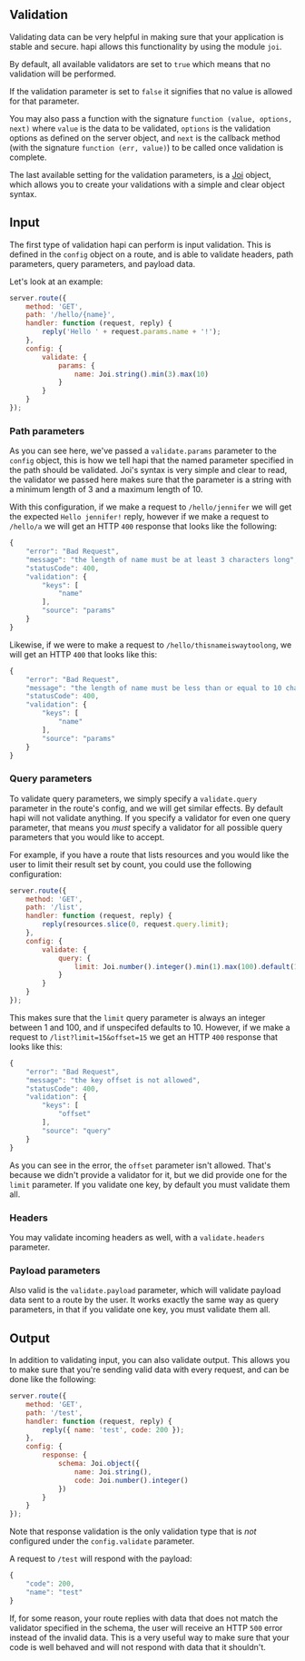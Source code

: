 ## Validation

Validating data can be very helpful in making sure that your application is stable and secure. hapi allows this functionality by using the module `joi`.

By default, all available validators are set to `true` which means that no validation will be performed.

If the validation parameter is set to `false` it signifies that no value is allowed for that parameter.

You may also pass a function with the signature `function (value, options, next)` where `value` is the data to be validated, `options` is the validation options as defined on the server object, and `next` is the callback method (with the signature `function (err, value)`) to be called once validation is complete.

The last available setting for the validation parameters, is a [Joi](https://github.com/hapijs/joi) object, which allows you to create your validations with a simple and clear object syntax.

## Input

The first type of validation hapi can perform is input validation. This is defined in the `config` object on a route, and is able to validate headers, path parameters, query parameters, and payload data.

Let's look at an example:

```javascript
server.route({
    method: 'GET',
    path: '/hello/{name}',
    handler: function (request, reply) {
        reply('Hello ' + request.params.name + '!');
    },
    config: {
        validate: {
            params: {
                name: Joi.string().min(3).max(10)
            }
        }
    }
});
```

### Path parameters

As you can see here, we've passed a `validate.params` parameter to the `config` object, this is how we tell hapi that the named parameter specified in the path should be validated. Joi's syntax is very simple and clear to read, the validator we passed here makes sure that the parameter is a string with a minimum length of 3 and a maximum length of 10.

With this configuration, if we make a request to `/hello/jennifer` we will get the expected `Hello jennifer!` reply, however if we make a request to `/hello/a` we will get an HTTP `400` response that looks like the following:

```javascript
{
    "error": "Bad Request",
    "message": "the length of name must be at least 3 characters long",
    "statusCode": 400,
    "validation": {
        "keys": [
            "name"
        ],
        "source": "params"
    }
}
```

Likewise, if we were to make a request to `/hello/thisnameiswaytoolong`, we will get an HTTP `400` that looks like this:

```javascript
{
    "error": "Bad Request",
    "message": "the length of name must be less than or equal to 10 characters long",
    "statusCode": 400,
    "validation": {
        "keys": [
            "name"
        ],
        "source": "params"
    }
}
```

### Query parameters

To validate query parameters, we simply specify a `validate.query` parameter in the route's config, and we will get similar effects. By default hapi will not validate anything. If you specify a validator for even one query parameter, that means you *must* specify a validator for all possible query parameters that you would like to accept.

For example, if you have a route that lists resources and you would like the user to limit their result set by count, you could use the following configuration:

```javascript
server.route({
    method: 'GET',
    path: '/list',
    handler: function (request, reply) {
        reply(resources.slice(0, request.query.limit);
    },
    config: {
        validate: {
            query: {
                limit: Joi.number().integer().min(1).max(100).default(10)
            }
        }
    }
});
```

This makes sure that the `limit` query parameter is always an integer between 1 and 100, and if unspecifed defaults to 10. However, if we make a request to `/list?limit=15&offset=15` we get an HTTP `400` response that looks like this:

```javascript
{
    "error": "Bad Request",
    "message": "the key offset is not allowed",
    "statusCode": 400,
    "validation": {
        "keys": [
            "offset"
        ],
        "source": "query"
    }
}
```

As you can see in the error, the `offset` parameter isn't allowed. That's because we didn't provide a validator for it, but we did provide one for the `limit` parameter. If you validate one key, by default you must validate them all.

### Headers

You may validate incoming headers as well, with a `validate.headers` parameter.

### Payload parameters

Also valid is the `validate.payload` parameter, which will validate payload data sent to a route by the user. It works exactly the same way as query parameters, in that if you validate one key, you must validate them all.

## Output

In addition to validating input, you can also validate output. This allows you to make sure that you're sending valid data with every request, and can be done like the following:

```javascript
server.route({
    method: 'GET',
    path: '/test',
    handler: function (request, reply) {
        reply({ name: 'test', code: 200 });
    },
    config: {
        response: {
            schema: Joi.object({
                name: Joi.string(),
                code: Joi.number().integer()
            })
        }
    }
});
```

Note that response validation is the only validation type that is *not* configured under the `config.validate` parameter.

A request to `/test` will respond with the payload:

```javascript
{
    "code": 200,
    "name": "test"
}
```

If, for some reason, your route replies with data that does not match the validator specified in the schema, the user will receive an HTTP `500` error instead of the invalid data. This is a very useful way to make sure that your code is well behaved and will not respond with data that it shouldn't.

